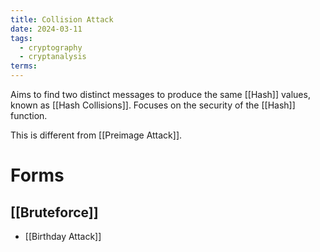 ```yaml
---
title: Collision Attack
date: 2024-03-11
tags:
  - cryptography
  - cryptanalysis
terms:
---
```


Aims to find two distinct messages to produce the same [[Hash]] values, known as [[Hash Collisions]].
Focuses on the security of the [[Hash]] function.

This is different from [[Preimage Attack]].

# Forms

## [[Bruteforce]]

- [[Birthday Attack]]